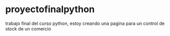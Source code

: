 # proyectofinalpython
trabajo final del curso python, estoy creando una pagina para un control de stock de un comercio

